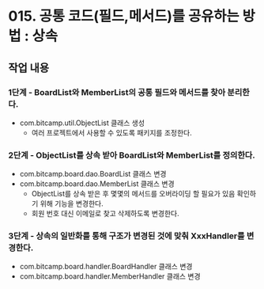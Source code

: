 # 015. 공통 코드(필드,메서드)를 공유하는 방법 : 상속 


## 작업 내용

### 1단계 - BoardList와 MemberList의 공통 필드와 메서드를 찾아 분리한다.

- com.bitcamp.util.ObjectList 클래스 생성
  - 여러 프로젝트에서 사용할 수 있도록 패키지를 조정한다.

### 2단계 - ObjectList를 상속 받아 BoardList와 MemberList를 정의한다.

- com.bitcamp.board.dao.BoardList 클래스 변경
- com.bitcamp.board.dao.MemberList 클래스 변경
  - ObjectList를 상속 받은 후 몇몇의 메서드를 오버라이딩 할 필요가 있음 확인하기 위해 기능을 변경한다.
  - 회원 번호 대신 이메일로 찾고 삭제하도록 변경한다.

### 3단계 - 상속의 일반화를 통해 구조가 변경된 것에 맞춰 XxxHandler를 변경한다.

- com.bitcamp.board.handler.BoardHandler 클래스 변경
- com.bitcamp.board.handler.MemberHandler 클래스 변경